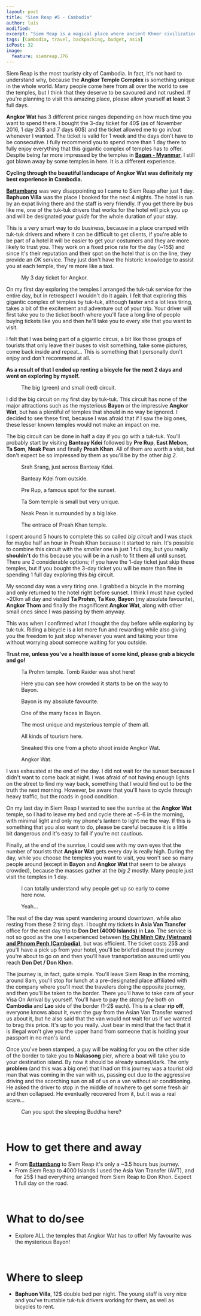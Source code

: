 ```yaml
---
layout: post
title: "Siem Reap #5 - Cambodia"
author: luis
modified:
excerpt: "Siem Reap is a magical place where ancient Khmer civilization adored their gods. No photo or adjective can do justice to the Khmer temples of the Angkor complex."
tags: [Cambodia, travel, backpacking, budget, asia]
idPost: 32
image:
  feature: siemreap.JPG
---
```


Siem Reap is the most touristy city of Cambodia. In fact, it's not hard to understand why, because the <b>Angkor Temple Complex</b> is something unique in the whole world. Many people come here from all over the world to see the temples, but I think that they deserve to be savoured and not rushed. If you're planning to visit this amazing place, please allow yourself <b>at least</b> 3 full days.

<b>Angkor Wat</b> has 3 different price ranges depending on how much time you want to spend there. I bought the 3-day ticket for 40$ (as of November 2016, 1 day 20$ and 7 days 60$) and the ticket allowed me to go in/out whenever I wanted. The ticket is valid for 1 week and the days don't have to be consecutive. I fully recommend you to spend more than 1 day there to fully enjoy everything that this gigantic complex of temples has to offer. Despite being far more impressed by the temples in <b><a href="{{site.url}}/Land-of-Smiles-4/" target="_blank">Bagan - Myanmar</a></b>, I still got blown away by some temples in here. It is a different experience.

<b><highlight><middle>Cycling through the beautiful landscape of Angkor Wat was definitely my best experience in Cambodia.</middle></highlight></b>

<b><a href="{{site.url}}/Battambang/" target="_blank">Battambang</a></b> was very disappointing so I came to Siem Reap after just 1 day. <b>Baphuon Villa</b> was the place I booked for the next 4 nights. The hotel is run by an expat living there and the staff is very friendly. If you get there by bus like me, one of the tuk-tuk drivers that works for the hotel will pick you up and will be designated <i>your guide</i> for the whole duration of your stay.

This is a very smart way to do business, because in a place cramped with tuk-tuk drivers and where it can be difficult to get clients, if you're able to be part of a hotel it will be easier to get your costumers and they are more likely to trust you. They work on a fixed price rate for the day (~15$) and since it's their reputation and their spot on the hotel that is on the line, they provide an <i>OK</i> service. They just don't have the historic knowledge to assist you at each temple, they're more like a taxi.

<figure>
	<a href="../images/cambodia/siemreap/siemreap1.JPG"><img src="../images/blank.JPG" alt="" data-echo="../images/cambodia/siemreap/siemreap1.JPG"></a>
	<figcaption>My 3 day ticket for Angkor.</figcaption>
</figure>

On my first day exploring the temples I arranged the tuk-tuk service for the entire day, but in retrospect I wouldn't do it again. I felt that exploring this gigantic complex of temples by tuk-tuk, although faster and a lot less tiring, takes a bit of the excitement and adventure out of your trip. Your driver will first take you to the ticket booth where you'll face a long line of people buying tickets like you and then he'll take you to every site that you want to visit.

I felt that I was being part of a gigantic circus, a bit like those groups of tourists that only leave their buses to visit something, take some pictures, come back inside and repeat... This is something that I personally don't enjoy and don't recommend at all.

<b><highlight><middle>As a result of that I ended up renting a bicycle for the next 2 days and went on exploring by myself.</middle></highlight></b>

<figure>
	<a href="../images/cambodia/siemreap/siemreap2.JPG"><img src="../images/blank.JPG" alt="" data-echo="../images/cambodia/siemreap/siemreap2.JPG"></a>
	<figcaption>The big (green) and small (red) circuit.</figcaption>
</figure>

I did the big circuit on my first day by tuk-tuk. This circuit has none of the major attractions such as the mysterious <b>Bayon</b> or the impressive <b>Angkor Wat</b>, but has a plentiful of temples that should in no way be ignored. I decided to see these first, because I was afraid that if I saw the big ones, these lesser known temples would not make an impact on me.

The big circuit can be done in half a day if you go with a tuk-tuk. You'll probably start by visiting <b>Banteay Kdei</b> followed by <b>Pre Rup</b>, <b>East Mebon</b>, <b>Ta Som</b>, <b>Neak Pean</b> and finally <b>Preah Khan</b>. All of them are worth a visit, but don't expect be so impressed by them as you'll be by the other <i>big 2</i>.

<figure>
	<a href="../images/cambodia/siemreap/siemreap3.JPG"><img src="../images/blank.JPG" alt="" data-echo="../images/cambodia/siemreap/siemreap3.JPG"></a>
	<figcaption>Srah Srang, just across Banteay Kdei.</figcaption>
</figure>

<figure>
	<a href="../images/cambodia/siemreap/siemreap4.JPG"><img src="../images/blank.JPG" alt="" data-echo="../images/cambodia/siemreap/siemreap4.JPG"></a>
	<figcaption>Banteay Kdei from outside.</figcaption>
</figure>

<figure>
	<a href="../images/cambodia/siemreap/siemreap5.JPG"><img src="../images/blank.JPG" alt="" data-echo="../images/cambodia/siemreap/siemreap5.JPG"></a>
	<figcaption>Pre Rup, a famous spot for the sunset.</figcaption>
</figure>

<figure>
	<a href="../images/cambodia/siemreap/siemreap6.JPG"><img src="../images/blank.JPG" alt="" data-echo="../images/cambodia/siemreap/siemreap6.JPG"></a>
	<figcaption>Ta Som temple is small but very unique.</figcaption>
</figure>

<figure>
	<a href="../images/cambodia/siemreap/siemreap7.JPG"><img src="../images/blank.JPG" alt="" data-echo="../images/cambodia/siemreap/siemreap7.JPG"></a>
	<figcaption>Neak Pean is surrounded by a big lake.</figcaption>
</figure>

<figure>
	<a href="../images/cambodia/siemreap/siemreap8.JPG"><img src="../images/blank.JPG" alt="" data-echo="../images/cambodia/siemreap/siemreap8.JPG"></a>
	<figcaption>The entrace of Preah Khan temple.</figcaption>
</figure>

I spent around 5 hours to complete this so called <i>big circuit</i> and I was stuck for maybe half an hour in Preah Khan because it started to rain. It's possible to combine this circuit with the <i>smaller</i> one in just 1 full day, but you really <b>shouldn't</b> do this because you will be in a rush to fit them all until sunset. There are 2 considerable options; if you have the 1-day ticket just skip these temples, but if you bought the 3-day ticket you will be more than fine in spending 1 full day exploring this <i>big</i> circuit.

My second day was a very tiring one. I grabbed a bicycle in the morning and only returned to the hotel right before sunset. I think I must have cycled ~20km all day and visited <b>Ta Prohm</b>, <b>Ta Keo</b>, <b>Bayon</b> (my absolute favourite), <b>Angkor Thom</b> and finally the magnificent <b>Angkor Wat</b>, along with other small ones since I was passing by them anyway.

This was when I confirmed what I thought the day before while exploring by tuk-tuk. Riding a bicycle is a lot more fun and rewarding while also giving you the freedom to just stop whenever you want and taking your time without worrying about someone waiting for you outside.

<b><highlight><middle>Trust me, unless you've a health issue of some kind, please grab a bicycle and go!</middle></highlight></b>

<figure>
	<a href="../images/cambodia/siemreap/siemreap9.JPG"><img src="../images/blank.JPG" alt="" data-echo="../images/cambodia/siemreap/siemreap9.JPG"></a>
	<figcaption>Ta Prohm temple. Tomb Raider was shot here!</figcaption>
</figure>

<figure>
	<a href="../images/cambodia/siemreap/siemreap10.JPG"><img src="../images/blank.JPG" alt="" data-echo="../images/cambodia/siemreap/siemreap10.JPG"></a>
	<figcaption>Here you can see how crowded it starts to be on the way to Bayon.</figcaption>
</figure>

<figure>
	<a href="../images/cambodia/siemreap/siemreap11.JPG"><img src="../images/blank.JPG" alt="" data-echo="../images/cambodia/siemreap/siemreap11.JPG"></a>
	<figcaption>Bayon is my absolute favourite.</figcaption>
</figure>

<figure>
	<a href="../images/cambodia/siemreap/siemreap12.JPG"><img src="../images/blank.JPG" alt="" data-echo="../images/cambodia/siemreap/siemreap12.JPG"></a>
	<figcaption>One of the many faces in Bayon.</figcaption>
</figure>

<figure>
	<a href="../images/cambodia/siemreap/siemreap13.JPG"><img src="../images/blank.JPG" alt="" data-echo="../images/cambodia/siemreap/siemreap13.JPG"></a>
	<figcaption>The most unique and mysterious temple of them all.</figcaption>
</figure>

<figure>
	<a href="../images/cambodia/siemreap/siemreap14.JPG"><img src="../images/blank.JPG" alt="" data-echo="../images/cambodia/siemreap/siemreap14.JPG"></a>
	<figcaption>All kinds of tourism here.</figcaption>
</figure>

<figure>
	<a href="../images/cambodia/siemreap/siemreap15.JPG"><img src="../images/blank.JPG" alt="" data-echo="../images/cambodia/siemreap/siemreap15.JPG"></a>
	<figcaption>Sneaked this one from a photo shoot inside Angkor Wat.</figcaption>
</figure>

<figure>
	<a href="../images/cambodia/siemreap/siemreap16.JPG"><img src="../images/blank.JPG" alt="" data-echo="../images/cambodia/siemreap/siemreap16.JPG"></a>
	<figcaption>Angkor Wat.</figcaption>
</figure>

I was exhausted at the end of the day. I did not wait for the sunset because I didn't want to come back at night. I was afraid of not having enough lights on the street to find my way back, something that I would find out to be the truth the next morning. However, be aware that you'll have to cycle through heavy traffic, but the roads in good condition.

On my last day in Siem Reap I wanted to see the sunrise at the <b>Angkor Wat</b> temple, so I had to leave my bed and cycle there at ~5-6 in the morning, with minimal light and only my phone's lantern to light me the way. If this is something that you also want to do, please be careful because it is a little bit dangerous and it's easy to fall if you're not cautious.

Finally, at the end of the sunrise, I could see with my own eyes that the number of tourists that <b>Angkor Wat</b> gets every day is really high. During the day, while you choose the temples you want to visit, you won't see so many people around (except in <b>Bayon</b> and <b>Angkor Wat</b> that seem to be always crowded), because the masses gather at the <i>big 2</i> mostly. Many people just visit the temples in 1 day.

<figure>
	<a href="../images/cambodia/siemreap/siemreap17.JPG"><img src="../images/blank.JPG" alt="" data-echo="../images/cambodia/siemreap/siemreap17.JPG"></a>
	<figcaption>I can totally understand why people get up so early to come here now.</figcaption>
</figure>

<figure>
	<a href="../images/cambodia/siemreap/siemreap18.JPG"><img src="../images/blank.JPG" alt="" data-echo="../images/cambodia/siemreap/siemreap18.JPG"></a>
	<figcaption>Yeah...</figcaption>
</figure>

The rest of the day was spent wandering around downtown, while also resting from these 2 tiring days. I bought my tickets in <b>Asia Van Transfer</b> office for the next day trip to <b>Don Det (4000 Islands)</b> in <b>Lao</b>. The service is not so good as the one I experienced between <b><a href="{{site.url}}/HCMC/" target="_blank">Ho Chi Minh City (Vietnam) and Phnom Penh (Cambodia)</a></b>, but was efficient. The ticket costs 25$ and you'll have a pick up from your hotel, you'll be briefed about the journey you're about to go on and then you'll have transportation assured until you reach <b>Don Det / Don Khon</b>.

The journey is, in fact, quite simple. You'll leave Siem Reap in the morning, around 8am, you'll stop for lunch at a pre-designated place affiliated with the company where you'll meet the travelers doing the opposite journey, and then you'll be taken to the border. There you'll have to take care of your Visa On Arrival by yourself. You'll have to pay the <i>stamp fee</i> both on <b>Cambodia</b> and <b>Lao</b> side of the border (1-2$ each). This is a clear <b>rip off</b>, everyone knows about it, even the guy from the Asian Van Transfer warned us about it, but he also said that the van would not wait for us if we wanted to brag this price. It's up to you really. Just bear in mind that the fact that it is illegal won't give you the upper hand from someone that is holding your passport in no man's land.

Once you've been stamped, a guy will be waiting for you on the other side of the border to take you to <b>Nakasong</b> pier, where a boat will take you to your destination island. By now it should be already sunset/dark. The only <b>problem</b> (and this was a big one) that I had on this journey was a tourist old man that was coming in the van with us, passing out due to the aggressive driving and the scorching sun on all of us on a van without air conditioning. He asked the driver to stop in the middle of nowhere to get some fresh air and then collapsed. He eventually recovered from it, but it was a real scare...

<figure>
	<a href="../images/cambodia/siemreap/siemreap19.JPG"><img src="../images/blank.JPG" alt="" data-echo="../images/cambodia/siemreap/siemreap19.JPG"></a>
	<figcaption>Can you spot the sleeping Buddha here?</figcaption>
</figure>


<br>
<h1>How to get there and away</h1>
<ul>
<li>From <b><a href="{{site.url}}/Battambang" target="_blank">Battambang</a></b> to Siem Reap it's only a ~3.5 hours bus journey.</li>
<li>From Siem Reap to 4000 Islands I used the Asia Van Transfer (AVT), and for 25$ I had everything arranged from Siem Reap to Don Khon. Expect 1 full day on the road.</li>
</ul>

<br>
<h1>What to do/see</h1>
<ul>
<li>Explore ALL the temples that Angkor Wat has to offer! My favourite was the mysterious Bayon!</li>
</ul>

<br>
<h1>Where to sleep</h1>
<ul>
<li><b>Baphuon Villa</b>, 12$ double bed per night. The young staff is very nice and you've trustable tuk-tuk drivers working for them, as well as bicycles to rent.</li>
</ul>